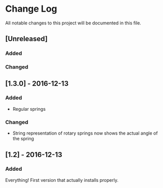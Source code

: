 # Change Log
All notable changes to this project will be documented in this file.

## [Unreleased]
### Added

### Changed

## [1.3.0] - 2016-12-13
### Added

* Regular springs

### Changed

* String representation of rotary springs now shows the actual angle of the spring

## [1.2] - 2016-12-13
### Added

Everything!  First version that actually installs properly.